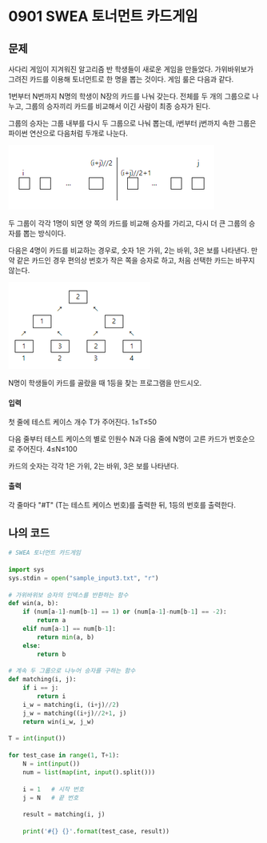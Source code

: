 # 0901 SWEA 토너먼트 카드게임



## 문제

사다리 게임이 지겨워진 알고리즘 반 학생들이 새로운 게임을 만들었다. 가위바위보가 그려진 카드를 이용해 토너먼트로 한 명을 뽑는 것이다. 게임 룰은 다음과 같다.


1번부터 N번까지 N명의 학생이 N장의 카드를 나눠 갖는다. 전체를 두 개의 그룹으로 나누고, 그룹의 승자끼리 카드를 비교해서 이긴 사람이 최종 승자가 된다.

그룹의 승자는 그룹 내부를 다시 두 그룹으로 나눠 뽑는데, i번부터 j번까지 속한 그룹은 파이썬 연산으로 다음처럼 두개로 나눈다.

![image-20200901205111481](README.assets/image-20200901205111481.png)

두 그룹이 각각 1명이 되면 양 쪽의 카드를 비교해 승자를 가리고, 다시 더 큰 그룹의 승자를 뽑는 방식이다.

다음은 4명이 카드를 비교하는 경우로, 숫자 1은 가위, 2는 바위, 3은 보를 나타낸다. 만약 같은 카드인 경우 편의상 번호가 작은 쪽을 승자로 하고, 처음 선택한 카드는 바꾸지 않는다.

![image-20200901205131194](README.assets/image-20200901205131194.png)

N명이 학생들이 카드를 골랐을 때 1등을 찾는 프로그램을 만드시오.



#### 입력

첫 줄에 테스트 케이스 개수 T가 주어진다. 1≤T≤50

다음 줄부터 테스트 케이스의 별로 인원수 N과 다음 줄에 N명이 고른 카드가 번호순으로 주어진다. 4≤N≤100

카드의 숫자는 각각 1은 가위, 2는 바위, 3은 보를 나타낸다.



#### 출력

각 줄마다 "#T" (T는 테스트 케이스 번호)를 출력한 뒤, 1등의 번호를 출력한다.





## 나의 코드

```python
# SWEA 토너먼트 카드게임

import sys
sys.stdin = open("sample_input3.txt", "r")

# 가위바위보 승자의 인덱스를 반환하는 함수
def win(a, b):
    if (num[a-1]-num[b-1] == 1) or (num[a-1]-num[b-1] == -2):
        return a
    elif num[a-1] == num[b-1]:
        return min(a, b)
    else:
        return b

# 계속 두 그룹으로 나누어 승자를 구하는 함수
def matching(i, j):
    if i == j:
        return i
    i_w = matching(i, (i+j)//2)
    j_w = matching((i+j)//2+1, j)
    return win(i_w, j_w)

T = int(input())

for test_case in range(1, T+1):
    N = int(input())
    num = list(map(int, input().split()))

    i = 1   # 시작 번호
    j = N   # 끝 번호

    result = matching(i, j)

    print('#{} {}'.format(test_case, result))
```

